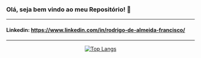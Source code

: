 ### Olá, seja bem vindo ao meu Repositório! 👋

---
#### Linkedin: https://www.linkedin.com/in/rodrigo-de-almeida-francisco/


---
 <div align="center">

[![Top Langs](https://github-readme-stats.vercel.app/api/top-langs/?username=rodrigoalmeidafrancisco&theme=dark)](https://github.com/rodrigoalmeidafrancisco/github-readme-stats)

   </div>

<!--
**rodrigoalmeidafrancisco/rodrigoalmeidafrancisco** is a ✨ _special_ ✨ repository because its `README.md` (this file) appears on your GitHub profile.

Here are some ideas to get you started:

- 🔭 I’m currently working on ...
- 🌱 I’m currently learning ...
- 👯 I’m looking to collaborate on ...
- 🤔 I’m looking for help with ...
- 💬 Ask me about ...
- 📫 How to reach me: ...
- 😄 Pronouns: ...
- ⚡ Fun fact: ...
-->
